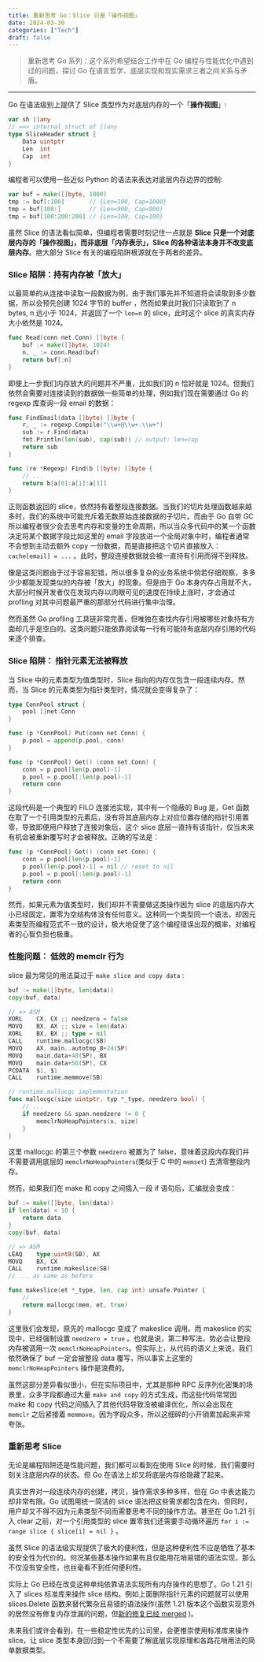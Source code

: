 ```yaml
---
title: 重新思考 Go：Slice 只是「操作视图」
date: 2024-03-30
categories: ["Tech"]
draft: false
---
```


> 重新思考 Go 系列：这个系列希望结合工作中在 Go 编程与性能优化中遇到过的问题，探讨 Go 在语言哲学、底层实现和现实需求三者之间关系与矛盾。

---

Go 在语法级别上提供了 Slice 类型作为对底层内存的一个「**操作视图**」:

```go
var sh []any
// ==> internal struct of []any
type SliceHeader struct {
	Data uintptr
	Len  int
	Cap  int
}
```

编程者可以使用一些近似 Python 的语法来表达对底层内存边界的控制:

```go
var buf = make([]byte, 1000)
tmp := buf[:100]       // {Len=100, Cap=1000}
tmp = buf[100:]        // {Len=900, Cap=900}
tmp = buf[100:200:200] // {Len=100, Cap=100}
```

虽然 Slice 的语法看似简单，但编程者需要时刻记住一点就是 **Slice 只是一个对底层内存的「**操作视图**」，而非底层「内存表示」，Slice 的各种语法本身并不改变底层内存**。绝大部分 Slice 有关的编程陷阱根源就在于两者的差异。

### Slice 陷阱：持有内存被「放大」

以最简单的从连接中读取一段数据为例，由于我们事先并不知道将会读取到多少数据，所以会预先创建 1024 字节的 buffer ，然而如果此时我们只读取到了 n bytes, n 远小于 1024，并返回了一个 `len=n` 的 slice，此时这个 slice 的真实内存大小依然是 1024。

```go
func Read(conn net.Conn) []byte {
	buf := make([]byte, 1024)
	n, _ := conn.Read(buf)
	return buf[:n]
}
```

即便上一步我们内存放大的问题并不严重，比如我们的 n 恰好就是 1024。但我们依然会需要对连接读到的数据做一些简单的处理，例如我们现在需要通过 Go 的 regexp 库查询一段 email 的数据：

```go
func FindEmail(data []byte) []byte {
	r, _ := regexp.Compile("\\w+@\\w+.\\w+")
	sub := r.Find(data)
	fmt.Println(len(sub), cap(sub)) // output: len=cap
	return sub
}

func (re *Regexp) Find(b []byte) []byte {
    // ...
	return b[a[0]:a[1]:a[1]]
}
```

正则函数返回的 slice，依然持有着整段连接数据。当我们的切片处理函数越来越多时，我们的系统中可能充斥着无数原始连接数据的子切片。而由于 Go 自带 GC 所以编程者很少会去思考内存和变量的生命周期，所以当众多代码中的某一个函数决定将某个数据字段比如这里的 email 字段放进一个全局对象中时，编程者通常不会想到主动去额外 copy 一份数据，而是直接把这个切片直接放入： `cache[email] = ...` 。此时，整段连接数据就会被一直持有引用而得不到释放。

像是这类问题由于过于容易犯错，所以很多复杂的业务系统中倘若仔细观察，多多少少都能发现类似的内存被「放大」的现象。但是由于 Go 本身内存占用就不大，大部分时候开发者仅在发现内存以肉眼可见的速度在持续上涨时，才会通过 profling 对其中问题最严重的那部分代码进行集中治理。

然而虽然 Go profling 工具链非常完善，但唯独在查找内存引用被哪些对象持有方面却几乎是空白的。这类问题只能依靠阅读每一行有可能持有底层内存引用的代码来逐个排查。

### Slice 陷阱： 指针元素无法被释放

当 Slice 中的元素类型为值类型时，Slice 指向的内存仅包含一段连续内存。然而，当 Slice 的元素类型为指针类型时，情况就会变得复杂了：

```go
type ConnPool struct {
	pool []net.Conn
}

func (p *ConnPool) Put(conn net.Conn) {
	p.pool = append(p.pool, conn)
}

func (p *ConnPool) Get() (conn net.Conn) {
	conn = p.pool[len(p.pool)-1]
	p.pool = p.pool[:len(p.pool)-1]
	return conn
}
```

这段代码是一个典型的 FILO 连接池实现，其中有一个隐蔽的 Bug 是，Get 函数在取了一个引用类型的元素后，没有将其底层内存上对应位置存储的指针引用置零，导致即便用户释放了连接对象后，这个 slice 底层一直持有该指针，仅当未来有机会被重新覆写时才会被释放。正确的写法是：

```go
func (p *ConnPool) Get() (conn net.Conn) {
	conn = p.pool[len(p.pool)-1]
	p.pool[len(p.pool)-1] = nil // reset to nil
	p.pool = p.pool[:len(p.pool)-1]
	return conn
}
```

然而，如果元素为值类型时，我们却并不需要做这类操作因为 slice 的底层内存大小已经固定，置零为空结构体没有任何意义。这种同一个类型同一个语法，却因元素类型而编程范式不一致的设计，极大地促使了这个编程错误出现的概率，对编程者的心智负担也极重。

### 性能问题： 低效的 memclr 行为

slice 最为常见的用法莫过于 `make slice and copy data` :

```go
buf := make([]byte, len(data))
copy(buf, data)

// => ASM
XORL    CX, CX ;; needzero = false
MOVQ    BX, AX ;; size = len(data)
XORL    BX, BX ;; type = nil
CALL    runtime.mallocgc(SB)
MOVQ    AX, main..autotmp_8+24(SP)
MOVQ    main.data+48(SP), BX
MOVQ    main.data+56(SP), CX
PCDATA  $1, $1
CALL    runtime.memmove(SB)

// runtime.mallocgc implementation
func mallocgc(size uintptr, typ *_type, needzero bool) {
    // ...
    if needzero && span.needzero != 0 {
	    memclrNoHeapPointers(x, size)
	}
}
```

这里 mallocgc 的第三个参数 `needzero` 被置为了 false，意味着这段内存我们并不需要调用底层的 `memclrNoHeapPointers`(类似于 C 中的 `memset`) 去清零整段内存。

然而，如果我们在 make 和 copy 之间插入一段 if 语句后，汇编就会变成：

```go
buf := make([]byte, len(data))
if len(data) < 10 {
    return data
}
copy(buf, data)

// => ASM
LEAQ    type:uint8(SB), AX
MOVQ    BX, CX
CALL    runtime.makeslice(SB)
// ... as same as before

func makeslice(et *_type, len, cap int) unsafe.Pointer {
    // ...
	return mallocgc(mem, et, true)
}
```

这里我们会发现，原先的 mallocgc 变成了 makeslice 调用。而 makeslice 的实现中，已经强制设置 `needzero = true` 。也就是说，第二种写法，势必会让整段内存被调用一次 `memclrNoHeapPointers`。但实际上，从代码的语义上来说，我们依然确保了 buf 一定会被整段 data 覆写，所以事实上这里的 `memclrNoHeapPointers` 操作是浪费的。

虽然这部分差异看似很小，但在实际项目中，尤其是那种 RPC 反序列化密集的场景里，众多字段都通过大量 `make and copy` 的方式生成，而这些代码常常因 make 和 copy 代码之间插入了其他代码导致没被编译优化，所以会出现在 `memclr` 之后紧接着 `memmove`。因为字段众多，所以这细碎的小开销累加起来非常夸张。

### 重新思考 Slice

无论是编程陷阱还是性能问题，我们都可以看到在使用 Slice 的时候，我们需要时刻关注底层内存的状态。但 Go 在语法上却又将底层内存给隐藏了起来。

真实世界对一段连续内存的创建，拷贝，操作需求多种多样，但在 Go 中表达能力却非常有限。Go 试图用统一简洁的 slice 语法把这些需求都包含在内，但同时，用户却又不得不因为元素类型不同而需要思考不同的操作方法。甚至在 Go 1.21 引入 clear 之前，对一个引用类型的 slice 置零我们还需要手动循环遍历 `for i := range slice { slice[i] = nil }` 。

虽然 Slice 的语法级实现提供了极大的便利性，但是这种便利性不应是牺牲了基本的安全性为代价的。何况某些基本操作如果有且仅能用花哨易错的语法实现，那么不仅没有安全性，也丝毫看不到任何便利性。

实际上 Go 已经在改变这种单纯依靠语法实现所有内存操作的思想了。Go 1.21 引入了 slices 标准库来操作 slice 结构。例如上面删除指针元素的问题就可以使用 slices.Delete 函数来替代繁杂且易错的语法操作(虽然 1.21 版本这个函数实现意外的居然没有修复内存泄漏的问题，但[新的修复已经 merged](https://go-review.googlesource.com/c/go/+/541477) )。

未来我们或许会看到，在一些稳定性优先的公司里，会更推崇使用标准库来操作 slice，让 slice 类型本身回归到一个不需要了解底层实现原理和各路花哨用法的简单数据类型。
